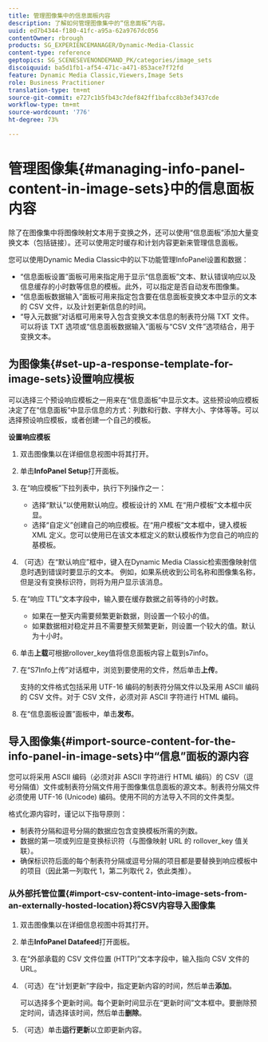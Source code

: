 ```yaml
---
title: 管理图像集中的信息面板内容
description: 了解如何管理图像集中的“信息面板”内容。
uuid: ed7b4344-f180-41fc-a95a-62a9767dc056
contentOwner: rbrough
products: SG_EXPERIENCEMANAGER/Dynamic-Media-Classic
content-type: reference
geptopics: SG_SCENESEVENONDEMAND_PK/categories/image_sets
discoiquuid: ba5d1fb1-af54-471c-a471-853ace7f72fd
feature: Dynamic Media Classic,Viewers,Image Sets
role: Business Practitioner
translation-type: tm+mt
source-git-commit: e727c1b5fb43c7def842ff1bafcc8b3ef3437cde
workflow-type: tm+mt
source-wordcount: '776'
ht-degree: 73%

---
```



# 管理图像集{#managing-info-panel-content-in-image-sets}中的信息面板内容

除了在图像集中将图像映射文本用于变换之外，还可以使用“信息面板”添加大量变换文本（包括链接）。还可以使用定时缓存和计划内容更新来管理信息面板。

您可以使用Dynamic Media Classic中的以下功能管理InfoPanel设置和数据：

* “信息面板设置”面板可用来指定用于显示“信息面板”文本、默认错误响应以及信息缓存的小时数等信息的模板。此外，可以指定是否自动发布图像集。
* “信息面板数据输入”面板可用来指定包含要在信息面板变换文本中显示的文本的 CSV 文件，以及计划更新信息的时间。
* “导入元数据”对话框可用来导入包含变换文本信息的制表符分隔 TXT 文件。可以将该 TXT 选项或“信息面板数据输入”面板与“CSV 文件”选项结合，用于变换文本。

## 为图像集{#set-up-a-response-template-for-image-sets}设置响应模板

可以选择三个预设响应模板之一用来在“信息面板”中显示文本。这些预设响应模板决定了在“信息面板”中显示信息的方式：列数和行数、字样大小、字体等等。可以选择预设响应模板，或者创建一个自己的模板。

**设置响应模板**

1. 双击图像集以在详细信息视图中将其打开。
1. 单击&#x200B;**InfoPanel Setup**&#x200B;打开面板。
1. 在“响应模板”下拉列表中，执行下列操作之一：

   * 选择“默认”以使用默认响应。模板设计的 XML 在“用户模板”文本框中灰显。
   * 选择“自定义”创建自己的响应模板。在“用户模板”文本框中，键入模板 XML 定义。您可以使用已在该文本框定义的默认模板作为您自己的响应的基模板。

1. （可选）在“默认响应”框中，键入在Dynamic Media Classic检索图像映射信息时遇到错误时要显示的文本。 例如，如果系统收到公司名称和图像集名称，但是没有变换标识符，则将为用户显示该消息。
1. 在“响应 TTL”文本字段中，输入要在缓存数据之前等待的小时数。

   * 如果在一整天内需要频繁更新数据，则设置一个较小的值。
   * 如果数据相对稳定并且不需要整天频繁更新，则设置一个较大的值。默认为十小时。

1. 单击&#x200B;**上载**&#x200B;可根据rollover_key值将信息面板内容上载到s7info。
1. 在“S7Info上传”对话框中，浏览到要使用的文件，然后单击&#x200B;**上传**。

   支持的文件格式包括采用 UTF-16 编码的制表符分隔文件以及采用 ASCII 编码的 CSV 文件。对于 CSV 文件，必须对非 ASCII 字符进行 HTML 编码。

1. 在“信息面板设置”面板中，单击&#x200B;**发布**。

## 导入图像集{#import-source-content-for-the-info-panel-in-image-sets}中“信息”面板的源内容

您可以将采用 ASCII 编码（必须对非 ASCII 字符进行 HTML 编码）的 CSV（逗号分隔值）文件或制表符分隔文件用于图像集信息面板的源文本。制表符分隔文件必须使用 UTF-16 (Unicode) 编码。使用不同的方法导入不同的文件类型。

格式化源内容时，谨记以下指导原则：

* 制表符分隔和逗号分隔的数据应包含变换模板所需的列数。
* 数据的第一项或列应是变换标识符（与图像映射 URL 的 rollover_key 值关联）。
* 确保标识符后面的每个制表符分隔或逗号分隔的项目都是要替换到响应模板中的项目（因此第一列取代 $1$，第二列取代 $2$，依此类推）。

### 从外部托管位置{#import-csv-content-into-image-sets-from-an-externally-hosted-location}将CSV内容导入图像集

1. 双击图像集以在详细信息视图中将其打开。
1. 单击&#x200B;**InfoPanel Datafeed**&#x200B;打开面板。
1. 在“外部承载的 CSV 文件位置 (HTTP)”文本字段中，输入指向 CSV 文件的 URL。
1. （可选）在“计划更新”字段中，指定更新内容的时间，然后单击&#x200B;**添加**。

   可以选择多个更新时间。每个更新时间显示在“更新时间”文本框中。要删除预定时间，请选择该时间，然后单击&#x200B;**删除**。

1. （可选）单击&#x200B;**运行更新**&#x200B;以立即更新内容。

